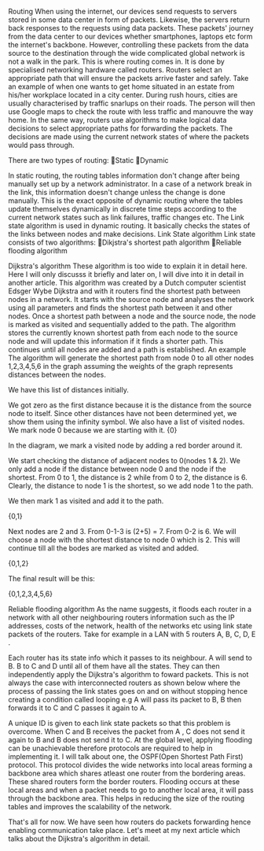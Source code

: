 Routing
When using the internet, our devices send requests to servers stored in some data center in form of packets. Likewise, the servers return back responses to the requests using data packets.
These packets' journey from the data center to our devices whether smartphones, laptops etc form the internet's backbone.
However, controlling these packets from the data source to the destination through the wide complicated global network is not a walk in the park.
This is where routing comes in. It is done by specialised networking hardware called routers.
Routers select an appropriate path that will ensure the packets arrive faster and safely.
Take an example of when one wants to get home situated in an estate from his/her workplace located in a city center. During rush hours, cities are usually characterised by traffic snarlups on their roads. The person will then use Google maps to check the route with less traffic and manouvre the way home.
In the same way, routers use algorithms to make logical data decisions to select appropriate paths for forwarding the packets. The decisions are made using the current network states of where the packets would pass through.

There are two types of routing:
Static
Dynamic

In static routing, the routing tables information don't change after being manually set up by a network administrator. In a case of a network break in the link, this information doesn't change unless the change is done manually.
This is the exact opposite of dynamic routing where the tables update themselves dynamically in discrete time steps according to the current network states such as link failures, traffic changes etc.
The Link state algorithm is used in dynamic routing. It basically checks the states of the links between nodes and make decisions.
Link State algorithm
Link state consists of two algorithms:
Dikjstra's shortest path algorithm
Reliable flooding algorithm

Dijkstra's algorithm
These algorithm is too wide to explain it in detail here. Here I will only discusss it briefly and later on, I will dive into it in detail in another article.
This algorithm was created by a Dutch computer scientist Edsger Wybe Dijkstra and with it routers find the shortest path between nodes in a network.
It starts with the source node and analyses the network using all parameters and finds the shortest path between it and other nodes.
Once a shortest path between a node and the source node, the node is marked as visited and sequentially added to the path.
The algorithm stores the currently known shortest path from each node to the source node and will update this information if it finds a shorter path.
This continues until all nodes are added and a path is established.
  An example
The algorithm will generate the shortest path from node 0 to all other nodes 1,2,3,4,5,6 in the graph assuming the weights of the graph represents distances between the nodes.

We have this list of distances initially.


We got zero as the first distance because it is the distance from the source node to itself.
Since other distances have not been determined yet, we show them using the infinity symbol.
We also have a list of visited nodes. We mark node 0 because we are starting with it. 
{0}

In the diagram, we mark a visited node by adding a red border around it.


We start checking the distance of adjacent nodes to 0(nodes 1 & 2).
We only add a node if the distance between node 0 and the node if the shortest.
From 0 to 1, the distance is 2 while from 0 to 2, the distance is 6. Clearly, the distance to node 1 is the shortest, so we add node 1 to the path.

We then mark 1 as visited and add it to the path.

{0,1}


Next nodes are 2 and 3. 
From 0-1-3 is (2+5) = 7.
From 0-2 is 6.
We will choose a node with the shortest distance to node 0 which is 2.
 This will continue till all the bodes are marked as visited and added.



{0,1,2}

The final result will be this:


{0,1,2,3,4,5,6}

Reliable flooding algorithm
As the name suggests, it floods each router in a network with all other neighbouring routers information such as the IP addresses, costs of the network, health of the networks etc using link state packets of the routers.
 Take for example in a LAN with 5 routers A, B, C, D, E .

Each router has its state info which it passes to its neighbour. A will send to B. B to C and D until all of them have all the states.
They can then independently apply the Dijkstra's algorithm to foward packets.
This is not always the case with interconnected routers as shown below where the process of passing the link states goes on and on without stopping hence creating a condition called looping e.g A will pass its packet to B, B then forwards it to C and C passes it again to A.

A unique ID is given to each link state packets so that this problem is overcome.
When C and B receives the packet from A , C does not send it again to B and B does not send it to C.
At the global level, applying flooding can be unachievable therefore protocols are required to help in implementing it.
I will talk about one, the OSPF(Open Shortest Path First) protocol.
This protocol divides the wide networks into local areas forming a backbone area which shares atleast one router from the bordering areas. These shared routers form the border routers.
Flooding occurs at these local areas and when a packet needs to go to another local area, it will pass through the backbone area.
This helps in reducing the size of the routing tables and improves the scalability of the network.


That's all for now. We have seen how routers do packets forwarding hence enabling communication take place. Let's meet at my next article which talks about the Dijkstra's algorithm in detail.
